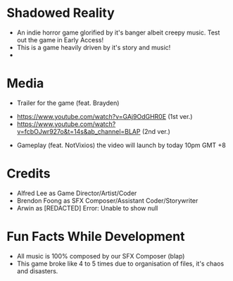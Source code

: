 # Shadowed Reality
* An indie horror game glorified by it's banger albeit creepy music. Test out the game in Early Access!
* This is a game heavily driven by it's story and music!
* 
# Media
* Trailer for the game (feat. Brayden)
- https://www.youtube.com/watch?v=GAj9OdGHR0E (1st ver.)
- https://www.youtube.com/watch?v=fcbOJwr927o&t=14s&ab_channel=BLAP (2nd ver.)
* Gameplay (feat. NotVixios)
  the video will launch by today 10pm GMT +8

# Credits 
* Alfred Lee as Game Director/Artist/Coder
* Brendon Foong as SFX Composer/Assistant Coder/Storywriter 
* Arwin as [REDACTED] Error: Unable to show null

# Fun Facts While Development
* All music is 100% composed by our SFX Composer (blap)
* This game broke like 4 to 5 times due to organisation of files, it's chaos and disasters.
